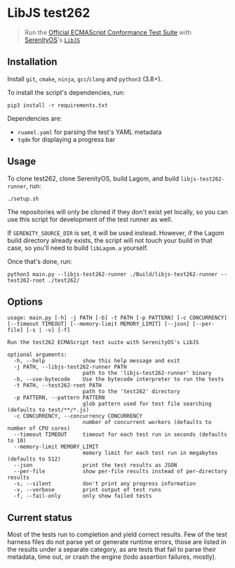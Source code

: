 # LibJS test262

> Run the [Official ECMAScript Conformance Test Suite](https://github.com/tc39/test262) with [SerenityOS](https://github.com/SerenityOS/serenity)'s [`LibJS`](https://github.com/SerenityOS/serenity/tree/master/Userland/Libraries/LibJS)

## Installation

Install `git`, `cmake`, `ninja`, `gcc`/`clang` and `python3` (3.8+).

To install the script's dependencies, run:

```console
pip3 install -r requirements.txt
```

Dependencies are:

- `ruamel.yaml` for parsing the test's YAML metadata
- `tqdm` for displaying a progress bar

## Usage

To clone test262, clone SerenityOS, build Lagom, and build `libjs-test262-runner`, run:

```console
./setup.sh
```

The repositories will only be cloned if they don't exist yet locally, so you
can use this script for development of the test runner as well.

If `SERENITY_SOURCE_DIR` is set, it will be used instead. However, if the Lagom
build directory already exists, the script will not touch your build in that
case, so you'll need to build `libLagom.a` yourself.

Once that's done, run:

```console
python3 main.py --libjs-test262-runner ./Build/libjs-test262-runner --test262-root ./test262/
```

## Options

```text
usage: main.py [-h] -j PATH [-b] -t PATH [-p PATTERN] [-c CONCURRENCY] [--timeout TIMEOUT] [--memory-limit MEMORY_LIMIT] [--json] [--per-file] [-s | -v] [-f]

Run the test262 ECMAScript test suite with SerenityOS's LibJS

optional arguments:
  -h, --help            show this help message and exit
  -j PATH, --libjs-test262-runner PATH
                        path to the 'libjs-test262-runner' binary
  -b, --use-bytecode    Use the bytecode interpreter to run the tests
  -t PATH, --test262-root PATH
                        path to the 'test262' directory
  -p PATTERN, --pattern PATTERN
                        glob pattern used for test file searching (defaults to test/**/*.js)
  -c CONCURRENCY, --concurrency CONCURRENCY
                        number of concurrent workers (defaults to number of CPU cores)
  --timeout TIMEOUT     timeout for each test run in seconds (defaults to 10)
  --memory-limit MEMORY_LIMIT
                        memory limit for each test run in megabytes (defaults to 512)
  --json                print the test results as JSON
  --per-file            show per-file results instead of per-directory results
  -s, --silent          don't print any progress information
  -v, --verbose         print output of test runs
  -f, --fail-only       only show failed tests
```

## Current status

Most of the tests run to completion and yield correct results. Few of the test
harness files do not parse yet or generate runtime errors, those are listed in
the results under a separate category, as are tests that fail to parse their
metadata, time out, or crash the engine (todo assertion failures, mostly).
